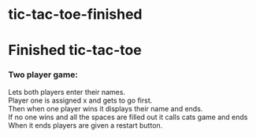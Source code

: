 # tic-tac-toe-finished
<h1>Finished tic-tac-toe</h1> 

<h3>Two player game:</h3>
<p>Lets both players enter their names. </br>
Player one is assigned x and gets to go first.</br>
Then when one player wins it displays their name and ends. </br>
If no one wins and all the spaces are filled out it calls cats game and ends</br>
When it ends players are given a restart button. </p>
